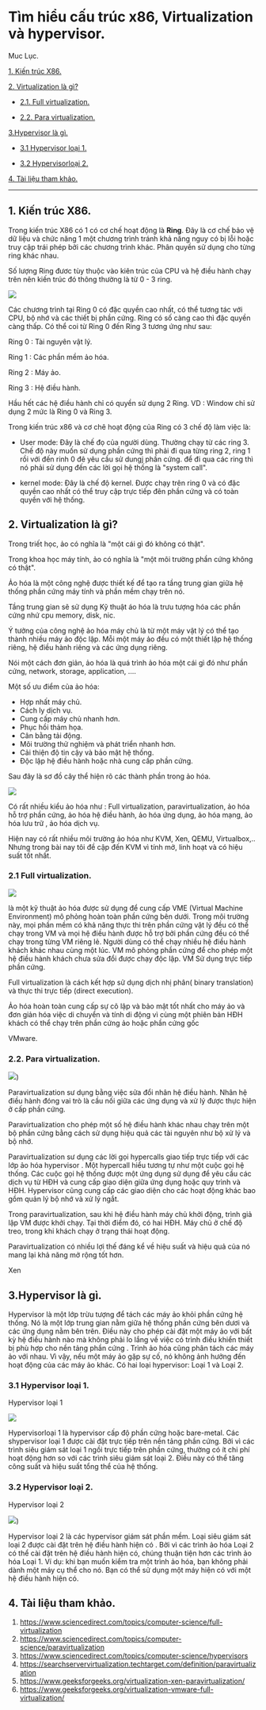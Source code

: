 # Tìm hiểu cấu trúc x86, Virtualization và hypervisor.

Muc Lục.

[1. Kiến trúc X86.](#1)

[2. Virtualization là gì?](#2)

- [2.1. Full virtualization.](#2.1)

- [2.2. Para virtualization.](#2.2)

[3.Hypervisor là gì.](#3)

- [3.1 Hypervisor loại 1.](#3.1)

- [3.2 Hypervisorloại 2.](#3.2)

[4. Tài liệu tham khảo.](#4)

---- 
<a name="1"></a>
## 1. Kiến trúc X86.
 
Trong kiến trúc X86 có 1 có cơ chế hoạt động là **Ring**. Đây là cơ chế bảo vệ dữ liệu và chức năng 1 một chương trình tránh khả năng nguy có bị lỗi hoặc truy cập trái phép bởi các chương trình khác. Phân quyền sử dụng cho từng ring khác nhau.

Số lượng Ring đươc tùy thuộc vào kiên trúc của CPU và hệ điều hành chạy trên nên kiến trúc đó thông thường là từ 0 - 3 ring.

![](anhkvm/anh2.png)

Các chương trình tại Ring 0 có đặc quyền cao nhất, có thể tương tác với CPU, bộ nhớ và các thiết bị phần cứng. Ring có số càng cao thì đặc quyền càng thấp. Có thể coi từ Ring 0 đến Ring 3 tương ứng như sau:

Ring 0 : Tài nguyên vật lý.

Ring 1 : Các phần mềm ảo hóa.

Ring 2 : Máy ảo.

Ring 3 : Hệ điều hành.

Hầu hết các hệ điều hành chỉ có quyền sử dụng 2 Ring. VD : Window chỉ sử dụng 2 mức là Ring 0 và Ring 3.

Trong kiến trúc x86 và cơ chê hoạt động của Ring có 3 chế độ làm việc là:
- User mode: Đây là chế đọ của người dùng. Thường chạy từ các ring 3. Chế độ này muốn sử dụng phần cứng thì phải đi qua từng ring 2, ring 1 rồi với đến rinh 0 đê yêu cầu sử dungj phần cứng. để đi qua các ring thì nó phải sử dụng đến các lời gọi hệ thống là "system call".

- kernel mode: Đây là chế độ kernel. Được chạy trên ring 0 và có đặc quyền cao nhất có thể truy cập trực tiếp đên phần cứng và có toàn quyền với hệ thống. 

<a name="2"></a>
## 2. Virtualization là gì?

Trong triết học, ảo có nghĩa là "một cái gì đó không có thật".

Trong khoa học máy tính, ảo có nghĩa là "một môi trường phần cứng không có thật".

Ảo hóa là một công nghệ được thiết kế để tạo ra tầng trung gian giữa hệ thống phần cứng máy tính và phần mềm chạy trên nó. 

Tầng trung gian sẽ sử dụng Kỹ thuật áo hóa là trưu tượng hóa các phần cứng nhứ cpu memory, disk, nic.

Ý tưởng của công nghệ ảo hóa máy chủ là từ một máy vật lý có thể tạo thành nhiều máy ảo độc lập. Mỗi một máy ảo đều có một thiết lập hệ thống riêng, hệ điều hành riêng và các ứng dụng riêng.

Nói một cách đơn giản, ảo hóa là quá trình ảo hóa một cái gì đó như phần cứng,
network, storage, application, ....

Một số ưu điểm của ảo hóa:
- Hợp nhất máy chủ.
- Cách ly dịch vụ.
- Cung cấp máy chủ nhanh hơn.
- Phục hồi thảm họa.
- Cân bằng tải động.
- Môi trường thử nghiệm và phát triển nhanh hơn.
- Cải thiện độ tin cậy và bảo mật hệ thống.
- Độc lập hệ điều hành hoặc nhà cung cấp phần cứng.

Sau đây là sơ đồ cây thể hiện rõ các thành phần trong ảo hóa.

![](anhkvm/anh1.png)

Có rất nhiều kiểu ảo hóa như : Full virtualization, paravirtualization, ảo hóa hỗ trợ phần cứng, ảo hóa hệ điều hành, ảo hóa ứng dụng, ảo hóa mạng, ảo hóa lưu trữ
, ảo hóa dịch vụ.

Hiện nay có rất nhiều môi trường ảo hóa như KVM, Xen, QEMU, Virtualbox,..
Nhưng trong bài nay tôi đề cập đến KVM vì tính mở, linh hoạt và có hiệu suất tốt nhất.


<a name="2.1"></a>
### 2.1 Full virtualization.

![](anhkvm/anh4.jpg)

là một kỹ thuật ảo hóa được sử dụng để cung cấp VME (Virtual Machine Environment) mô phỏng hoàn toàn phần cứng bên dưới. Trong môi trường này, mọi phần mềm có khả năng thực thi trên phần cứng vật lý đều có thể chạy trong VM và mọi hệ điều hành được hỗ trợ bởi phần cứng đều có thể chạy trong từng VM riêng lẻ. Người dùng có thể chạy nhiều hệ điều hành khách khác nhau cùng một lúc. VM mô phỏng phần cứng để cho phép một hệ điều hành khách chưa sửa đổi được chạy độc lập. VM Sử dụng trực tiếp phần cứng.

Full virtualization là cách kết hợp sử dụng dịch nhị phân( binary translation) và thực thi trực tiếp (direct execution).

Ảo hóa hoàn toàn cung cấp sự cô lập và bảo mật tốt nhất cho máy ảo và đơn giản hóa việc di chuyển và tính di động vì cùng một phiên bản HĐH khách có thể chạy trên phần cứng ảo hoặc phần cứng gốc

VMware.

<a name="2.2"></a>
### 2.2. Para virtualization.

![](anhkvm/aohoa4.png))

Paravirtualization sư dụng bằng việc sửa đổi nhân hệ điều hành. Nhân hệ điều hành đóng vai trò là cầu nối giữa các ứng dụng và xử lý được thực hiện ở cấp phần cứng.

Paravirtualization cho phép một số hệ điều hành khác nhau chạy trên một bộ phần cứng bằng cách sử dụng hiệu quả các tài nguyên như bộ xử lý và bộ nhớ.

Paravirtualization sư dụng các lời gọi hypercalls  giao tiếp trực tiếp với các lớp ảo hóa hypervisor . Một hypercall hiểu tương tự như một cuộc gọi hệ thống. Các cuộc gọi hệ thống được một ứng dụng sử dụng để yêu cầu các dịch vụ từ HĐH và cung cấp giao diện giữa ứng dụng hoặc quy trình và HĐH. Hypervisor cũng cung cấp các giao diện cho các hoạt động khác bao gồm quản lý bộ nhớ và xử lý ngắt.

Trong paravirtualization, sau khi hệ điều hành máy chủ khởi động, trình giả lập VM được khởi chạy. Tại thời điểm đó, có hai HĐH. Máy chủ ở chế độ treo, trong khi khách chạy ở trạng thái hoạt động.

Paravirtualization có nhiều lợi thế đáng kể về hiệu suất và hiệu quả của nó mang lại khả năng mở rộng tốt hơn.

Xen

<a name="3"></a>
## 3.Hypervisor là gì.

Hypervisor là một lớp trừu tượng để tách các máy ảo khỏi phần cứng hệ thống. Nó là một lớp trung gian nằm giữa hệ thống phần cứng bên dươi và các ứng dụng nằm bên trên. Điều này cho phép cài đặt một máy ảo với bất kỳ hệ điều hành nào mà không phải lo lắng về việc có trình điều khiển thiết bị phù hợp cho nền tảng phần cứng . Trình ảo hóa cũng phân tách các máy ảo với nhau. Vì vậy, nếu một máy ảo gặp sự cố, nó không ảnh hưởng đến hoạt động của các máy ảo khác. Có hai loại hypervisor: Loại 1 và Loại 2.

<a name="3.1"></a>
### 3.1 Hypervisor loại 1.
Hypervisor loại 1

![](anhkvm/anh2.jpg)

Hypervisorloại 1 là hypervisor cấp độ phần cứng hoặc bare-metal. Các shypervisor loại 1 được cài đặt trực tiếp trên nền tảng phần cứng. Bởi vì các trình siêu giám sát loại 1 ngồi trực tiếp trên phần cứng, thường có ít chi phí hoạt động hơn so với các trình siêu giám sát loại 2. Điều này có thể tăng công suất và hiệu suất tổng thể của hệ thống.

<a name="3.2"></a>
### 3.2 Hypervisor loại 2.
Hypervisor loại 2

![](anhkvm/anh3.jpg))

Hypervisor loại 2 là các hypervisor giám sát phần mềm. Loại siêu giám sát loại 2 được cài đặt trên hệ điều hành hiện có . Bởi vì các trình ảo hóa Loại 2 có thể cài đặt trên hệ điều hành hiện có, chúng thuận tiện hơn các trình ảo hóa Loại 1. Ví dụ: khi bạn muốn kiểm tra một trình ảo hóa, bạn không phải dành một máy cụ thể cho nó. Bạn có thể sử dụng một máy hiện có với một hệ điều hành hiện có.


<a name="4"></a>
## 4. Tài liệu tham khảo.
1. https://www.sciencedirect.com/topics/computer-science/full-virtualization
2. https://www.sciencedirect.com/topics/computer-science/paravirtualization
3. https://www.sciencedirect.com/topics/computer-science/hypervisors
4. https://searchservervirtualization.techtarget.com/definition/paravirtualization
5. https://www.geeksforgeeks.org/virtualization-xen-paravirtualization/
6. https://www.geeksforgeeks.org/virtualization-vmware-full-virtualization/